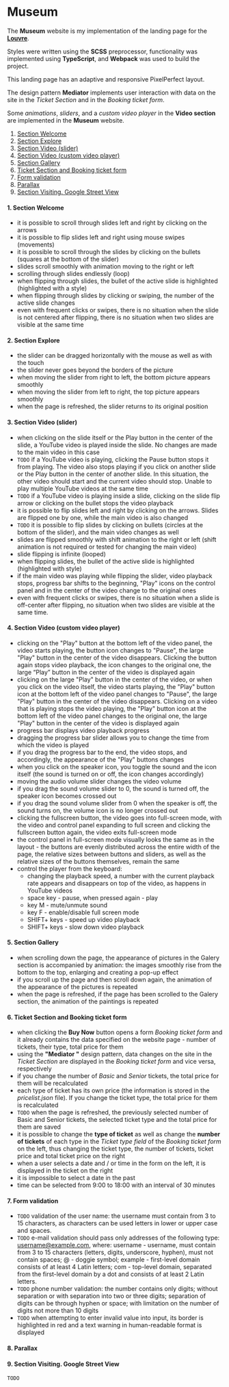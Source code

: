 # Museum
The **Museum** website is my implementation of the landing page for the [**Louvre**](https://museum-landing.netlify.app).

Styles were written using the **SCSS** preprocessor, functionality was implemented using **TypeScript**, and **Webpack** was used to build the project.

This landing page has an adaptive and responsive PixelPerfect layout.

The design pattern **Mediator** implements user interaction with data on the site in the *Ticket Section* and in the *Booking ticket form*.

Some *animations*, *sliders*, and a *custom video player* in the **Video section** are implemented in the **Museum** website.

1. [Section Welcome](#1-section-welcome)
2. [Section Explore](#2-section-explore)
3. [Section Video (slider)](#3-section-video-slider)
4. [Section Video (custom video player)](#4-section-video-custom-video-player)
5. [Section Gallery](#5-section-gallery)
6. [Ticket Section and Booking ticket form](#6-ticket-section-and-booking-ticket-form)
7. [Form validation](#7-form-validation)
8. [Parallax](#8-parallax)
9. [Section Visiting. Google Street View](#9-section-visiting-google-street-view)

#### 1. Section Welcome
- it is possible to scroll through slides left and right by clicking on the arrows
- it is possible to flip slides left and right using mouse swipes (movements)
- it is possible to scroll through the slides by clicking on the bullets (squares at the bottom of the slider)
- slides scroll smoothly with animation moving to the right or left
- scrolling through slides endlessly (loop)
- when flipping through slides, the bullet of the active slide is highlighted (highlighted with a style)
- when flipping through slides by clicking or swiping, the number of the active slide changes
- even with frequent clicks or swipes, there is no situation when the slide is not centered after flipping, there is no situation when two slides are visible at the same time

#### 2. Section Explore
- the slider can be dragged horizontally with the mouse as well as with the touch
- the slider never goes beyond the borders of the picture
- when moving the slider from right to left, the bottom picture appears smoothly
- when moving the slider from left to right, the top picture appears smoothly
- when the page is refreshed, the slider returns to its original position

#### 3. Section Video (slider)
- when clicking on the slide itself or the Play button in the center of the slide, a YouTube video is played inside the slide. No changes are made to the main video in this case
- `TODO`  if a YouTube video is playing, clicking the Pause button stops it from playing. The video also stops playing if you click on another slide or the Play button in the center of another slide. In this situation, the other video should start and the current video should stop. Unable to play multiple YouTube videos at the same time
- `TODO`  if a YouTube video is playing inside a slide, clicking on the slide flip arrow or clicking on the bullet stops the video playback
- it is possible to flip slides left and right by clicking on the arrows. Slides are flipped one by one, while the main video is also changed
- `TODO` it is possible to flip slides by clicking on bullets (circles at the bottom of the slider), and the main video changes as well
- slides are flipped smoothly with shift animation to the right or left (shift animation is not required or tested for changing the main video)
- slide flipping is infinite (looped)
- when flipping slides, the bullet of the active slide is highlighted (highlighted with style)
- if the main video was playing while flipping the slider, video playback stops, progress bar shifts to the beginning, "Play" icons on the control panel and in the center of the video change to the original ones
- even with frequent clicks or swipes, there is no situation when a slide is off-center after flipping, no situation when two slides are visible at the same time.

#### 4. Section Video (custom video player)
- clicking on the "Play" button at the bottom left of the video panel, the video starts playing, the button icon changes to "Pause", the large "Play" button in the center of the video disappears. Clicking the button again stops video playback, the icon changes to the original one, the large “Play” button in the center of the video is displayed again
- clicking on the large "Play" button in the center of the video, or when you click on the video itself, the video starts playing, the "Play" button icon at the bottom left of the video panel changes to "Pause", the large "Play" button in the center of the video disappears. Clicking on a video that is playing stops the video playing, the "Play" button icon at the bottom left of the video panel changes to the original one, the large "Play" button in the center of the video is displayed again
- progress bar displays video playback progress
- dragging the progress bar slider allows you to change the time from which the video is played
- if you drag the progress bar to the end, the video stops, and accordingly, the appearance of the "Play" buttons changes
- when you click on the speaker icon, you toggle the sound and the icon itself (the sound is turned on or off, the icon changes accordingly)
- moving the audio volume slider changes the video volume
- if you drag the sound volume slider to 0, the sound is turned off, the speaker icon becomes crossed out
- if you drag the sound volume slider from 0 when the speaker is off, the sound turns on, the volume icon is no longer crossed out
- clicking the fullscreen button, the video goes into full-screen mode, with the video and control panel expanding to full screen and clicking the fullscreen button again, the video exits full-screen mode
- the control panel in full-screen mode visually looks the same as in the layout - the buttons are evenly distributed across the entire width of the page, the relative sizes between buttons and sliders, as well as the relative sizes of the buttons themselves, remain the same
- control the player from the keyboard:
    - changing the playback speed, a number with the current playback rate appears and disappears on top of the video, as happens in YouTube videos
    - space key - pause, when pressed again - play
    - key M - mute/unmute sound
    - key F - enable/disable full screen mode
    - SHIFT+ keys - speed up video playback
    - SHIFT+ keys - slow down video playback

#### 5. Section Gallery
- when scrolling down the page, the appearance of pictures in the Galery section is accompanied by animation: the images smoothly rise from the bottom to the top, enlarging and creating a pop-up effect
- if you scroll up the page and then scroll down again, the animation of the appearance of the pictures is repeated
- when the page is refreshed, if the page has been scrolled to the Galery section, the animation of the paintings is repeated

#### 6. Ticket Section and Booking ticket form
- when clicking the **Buy Now** button opens a form *Booking ticket form* and it already contains the data specified on the website page - number of tickets, their type, total price for them
- using the **"Mediator "** design pattern, data changes on the site in the *Ticket Section* are displayed in the *Booking ticket form* and vice versa, respectively
- if you change the number of *Basic* and *Senior* tickets, the total price for them will be recalculated
- each type of ticket has its own price (the information is stored in the *pricelist.json* file). If you change the ticket type, the total price for them is recalculated
- `TODO` when the page is refreshed, the previously selected number of Basic and Senior tickets, the selected ticket type and the total price for them are saved
- it is possible to change the **type of ticket** as well as change the **number of tickets** of each type in the *Ticket type field* of the *Booking ticket form* on the left, thus changing the ticket type, the number of tickets, ticket price and total ticket price on the right
- when a user selects a date and / or time in the form on the left, it is displayed in the ticket on the right
- it is impossible to select a date in the past
- time can be selected from 9:00 to 18:00 with an interval of 30 minutes

#### 7. Form validation
- `TODO` validation of the user name: the username must contain from 3 to 15 characters, as characters can be used letters in lower or upper case and spaces.
- `TODO` e-mail validation should pass only addresses of the following type: username@example.com, where: username - username, must contain from 3 to 15 characters (letters, digits, underscore, hyphen), must not contain spaces; @ - doggie symbol; example - first-level domain consists of at least 4 Latin letters; com - top-level domain, separated from the first-level domain by a dot and consists of at least 2 Latin letters.
- `TODO` phone number validation: the number contains only digits; without separation or with separation into two or three digits; separation of digits can be through hyphen or space; with limitation on the number of digits not more than 10 digits
- `TODO` when attempting to enter invalid value into input, its border is highlighted in red and a text warning in human-readable format is displayed

#### 8. Parallax

#### 9. Section Visiting. Google Street View
`TODO`
